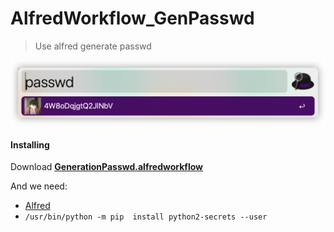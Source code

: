 # AlfredWorkflow_GenPasswd
>  Use  alfred generate passwd

<img src="image-20210126124945704.png" alt="image-20210126124945704" style="zoom:50%;" />

#### Installing

Download [**GenerationPasswd.alfredworkflow**](https://github.com/Mech0n/AlfredWorkflow_GenPasswd/raw/main/GenerationPasswd.alfredworkflow)

And we need:

- [Alfred](https://www.alfredapp.com/)
- `/usr/bin/python -m pip  install python2-secrets --user`

